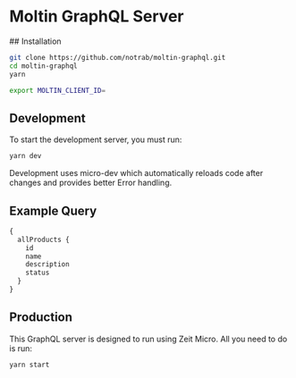 # Moltin GraphQL Server

## Installation

  ```bash
  git clone https://github.com/notrab/moltin-graphql.git
  cd moltin-graphql
  yarn
  ```

  ```bash
  export MOLTIN_CLIENT_ID=
  ```

## Development
To start the development server, you must run:

  ```bash
  yarn dev
  ```

Development uses micro-dev which automatically reloads code after changes and provides better Error handling.

## Example Query

  ```graphql
  {
    allProducts {
      id
      name
      description
      status
    }
  }
  ```

## Production

This GraphQL server is designed to run using Zeit Micro. All you need to do is run:

  ```bash
  yarn start
  ```
